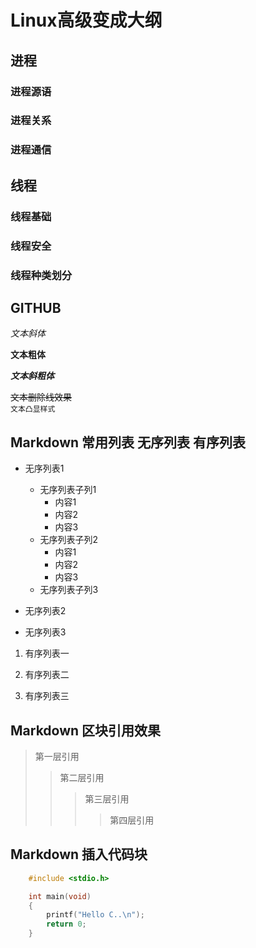 


# Linux高级变成大纲

## 进程

### 进程源语
### 进程关系
### 进程通信

## 线程

### 线程基础
### 线程安全
### 线程种类划分

## GITHUB

*文本斜体*

**文本粗体**

***文本斜粗体***

~~文本删除线效果~~</br>
``文本凸显样式``</br>

## Markdown 常用列表 无序列表 有序列表

* 无序列表1
	* 无序列表子列1
		* 内容1
		* 内容2
		* 内容3
	* 无序列表子列2
		* 内容1
		* 内容2
		* 内容3
	* 无序列表子列3
* 无序列表2

* 无序列表3

1. 有序列表一

2. 有序列表二

3. 有序列表三

## Markdown 区块引用效果

> 第一层引用
>> 第二层引用
>>> 第三层引用
>>>> 第四层引用

## Markdown 插入代码块

```c
	#include <stdio.h>

	int main(void)
	{
		printf("Hello C..\n");
		return 0;
	}
```
